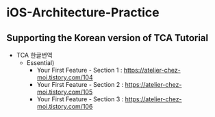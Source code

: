 # iOS-Architecture-Practice

## Supporting the Korean version of TCA Tutorial
* TCA 한글번역
  - Essential)
    * Your First Feature - Section 1 : https://atelier-chez-moi.tistory.com/104
    * Your First Feature - Section 2 : https://atelier-chez-moi.tistory.com/105
    * Your First Feature - Section 3 : https://atelier-chez-moi.tistory.com/106
